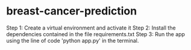 # breast-cancer-prediction

Step 1: Create a virtual environment and activate it
Step 2: Install the dependencies contained in the file requirements.txt
Step 3: Run the app using the line of code 'python app.py' in the terminal.
